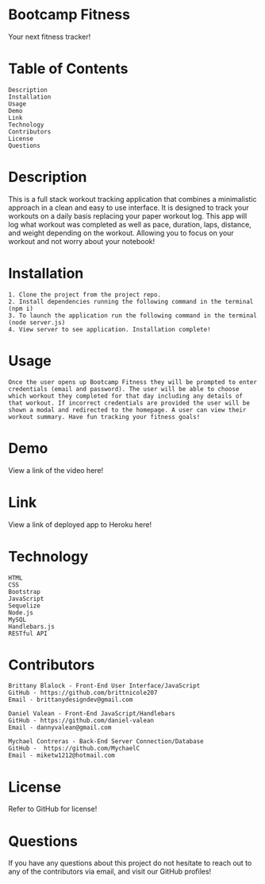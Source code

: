 # Bootcamp Fitness

Your next fitness tracker!

# Table of Contents

    Description
    Installation
    Usage
    Demo
    Link
    Technology
    Contributors
    License
    Questions

# Description

This is a full stack workout tracking application that combines a minimalistic approach in a clean and easy to use interface. It is designed to track your workouts on a daily basis replacing your paper workout log. This app will log what workout was completed as well as pace, duration, laps, distance, and weight depending on the workout. Allowing you to focus on your workout and not worry about your notebook!

# Installation

    1. Clone the project from the project repo.
    2. Install dependencies running the following command in the terminal (npm i)
    3. To launch the application run the following command in the terminal (node server.js)
    4. View server to see application. Installation complete!

# Usage

    Once the user opens up Bootcamp Fitness they will be prompted to enter credentials (email and password). The user will be able to choose which workout they completed for that day including any details of that workout. If incorrect credentials are provided the user will be shown a modal and redirected to the homepage. A user can view their workout summary. Have fun tracking your fitness goals!

# Demo

View a link of the video here!

# Link

View a link of deployed app to Heroku here!

# Technology

    HTML
    CSS
    Bootstrap
    JavaScript
    Sequelize
    Node.js
    MySQL
    Handlebars.js
    RESTful API

# Contributors

    Brittany Blalock - Front-End User Interface/JavaScript
    GitHub - https://github.com/brittnicole207
    Email - brittanydesigndev@gmail.com

    Daniel Valean - Front-End JavaScript/Handlebars
    GitHub - https://github.com/daniel-valean
    Email - dannyvalean@gmail.com 

    Mychael Contreras - Back-End Server Connection/Database
    GitHub -  https://github.com/MychaelC
    Email - miketw1212@hotmail.com

# License

Refer to GitHub for license!

# Questions

If you have any questions about this project do not hesitate to reach out to any of the contributors via email, and visit our GitHub profiles!